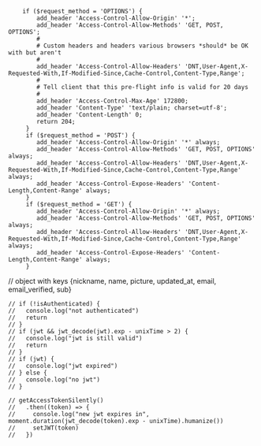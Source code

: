        if ($request_method = 'OPTIONS') {
            add_header 'Access-Control-Allow-Origin' '*';
            add_header 'Access-Control-Allow-Methods' 'GET, POST, OPTIONS';
            #
            # Custom headers and headers various browsers *should* be OK with but aren't
            #
            add_header 'Access-Control-Allow-Headers' 'DNT,User-Agent,X-Requested-With,If-Modified-Since,Cache-Control,Content-Type,Range';
            #
            # Tell client that this pre-flight info is valid for 20 days
            #
            add_header 'Access-Control-Max-Age' 172800;
            add_header 'Content-Type' 'text/plain; charset=utf-8';
            add_header 'Content-Length' 0;
            return 204;
         }
         if ($request_method = 'POST') {
            add_header 'Access-Control-Allow-Origin' '*' always;
            add_header 'Access-Control-Allow-Methods' 'GET, POST, OPTIONS' always;
            add_header 'Access-Control-Allow-Headers' 'DNT,User-Agent,X-Requested-With,If-Modified-Since,Cache-Control,Content-Type,Range' always;
            add_header 'Access-Control-Expose-Headers' 'Content-Length,Content-Range' always;
         }
         if ($request_method = 'GET') {
            add_header 'Access-Control-Allow-Origin' '*' always;
            add_header 'Access-Control-Allow-Methods' 'GET, POST, OPTIONS' always;
            add_header 'Access-Control-Allow-Headers' 'DNT,User-Agent,X-Requested-With,If-Modified-Since,Cache-Control,Content-Type,Range' always;
            add_header 'Access-Control-Expose-Headers' 'Content-Length,Content-Range' always;
         }

  // object with keys {nickname, name, picture, updated_at, email, email_verified, sub}
  
    // if (!isAuthenticated) {
    //   console.log("not authenticated")
    //   return
    // }
    // if (jwt && jwt_decode(jwt).exp - unixTime > 2) {
    //   console.log("jwt is still valid")
    //   return
    // }
    // if (jwt) {
    //   console.log("jwt expired")
    // } else {
    //   console.log("no jwt")
    // }

    // getAccessTokenSilently()
    //   .then((token) => {
    //     console.log("new jwt expires in", moment.duration(jwt_decode(token).exp - unixTime).humanize())
    //     setJWT(token)
    //   })